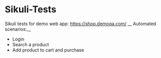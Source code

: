 # Sikuli-Tests

Sikuli tests for demo web app: https://shop.demoqa.com/ __
Automated scenarios:__
- Login
- Search a product
- Add product to cart and purchase
